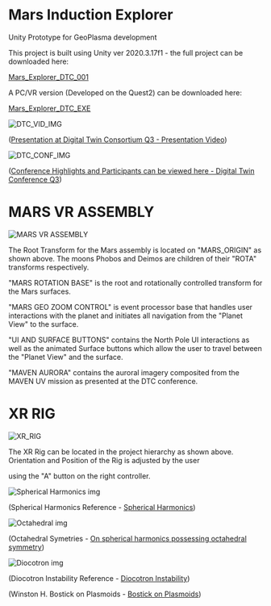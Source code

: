 # Mars Induction Explorer

Unity Prototype for GeoPlasma development

This project is built using Unity ver 2020.3.17f1 - the full project can be downloaded here:

[Mars_Explorer_DTC_001](https://argos.vu/DTC_MARS/Mars_Explorer_DTC_OS_001.zip)

A PC/VR version (Developed on the Quest2) can be downloaded here:

[Mars_Explorer_DTC_EXE](https://argos.vu/DTC_MARS/Mars_Explorer_DTC_EXE.zip)

![DTC_VID_IMG](https://argos.vu/wp-content/uploads/2021/10/DTC_VIDEOS.png)

([Presentation at Digital Twin Consortium Q3 - Presentation Video](https://youtu.be/fS4WjpeI61U))

![DTC_CONF_IMG](https://argos.vu/wp-content/uploads/2021/10/DTC_SMALL.png)

([Conference Highlights and Participants can be viewed here - Digital Twin Conference Q3](https://www.digitaltwinconsortium.org/member-meeting-q3/index.htm))

# MARS VR ASSEMBLY

![MARS VR ASSEMBLY](https://argos.vu/wp-content/uploads/2021/10/XR2.png)

The Root Transform for the Mars assembly is located on "MARS_ORIGIN" as shown above. The moons Phobos and Deimos are children of their "ROTA" transforms respectively. 

"MARS ROTATION BASE" is the root and rotationally controlled transform for the Mars surfaces.

"MARS GEO ZOOM CONTROL" is event processor base that handles user interactions with the planet and initiates all navigation from the "Planet View"
to the surface.

"UI AND SURFACE BUTTONS" contains the North Pole UI interactions as well as the animated Surface buttons which allow the user to travel between the "Planet View" and the surface.

"MAVEN AURORA" contains the auroral imagery composited from the MAVEN UV mission as presented at the DTC conference. 

# XR RIG

![XR_RIG](https://argos.vu/wp-content/uploads/2021/10/XR1.png)

The XR Rig can be located in the project hierarchy as shown above. Orientation and Position of the Rig is adjusted by the user

using the "A" button on the right controller.

![Spherical Harmonics img](https://argos.vu/wp-content/uploads/2021/07/Pou-768x476-1.png)

(Spherical Harmonics Reference - [Spherical Harmonics](https://argos.vu/wp-content/uploads/2021/10/Chapter4_multipole.pdf))

![Octahedral img](https://argos.vu/wp-content/uploads/2021/10/Octahedral_2.png)

(Octahedral Symetries - [On spherical harmonics possessing octahedral symmetry](https://argos.vu/wp-content/uploads/2021/10/Octahedral_Harmonics.pdf))

![Diocotron img](https://argos.vu/wp-content/uploads/2021/10/3-Figure3-1.png)

(Diocotron Instability Reference - [Diocotron Instability](https://www.plasma-universe.com/diocotron-instability/))

(Winston H. Bostick on Plasmoids - [Bostick on Plasmoids](https://becomingborealis.com/bostick-plasmoids/))
